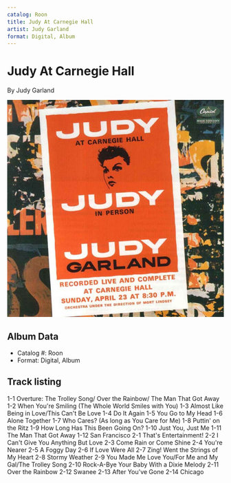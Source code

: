 ```yaml
---
catalog: Roon
title: Judy At Carnegie Hall
artist: Judy Garland
format: Digital, Album
---
```


# Judy At Carnegie Hall

By Judy Garland

![](../../assets/albumcovers/Judy_Garland-Judy_At_Carnegie_Hall.png)

## Album Data

- Catalog #: Roon
- Format: Digital, Album


## Track listing


1-1 Overture: The Trolley Song/ Over the Rainbow/ The Man That Got Away
1-2 When You're Smiling (The Whole World Smiles with You)
1-3 Almost Like Being in Love/This Can't Be Love
1-4 Do It Again
1-5 You Go to My Head
1-6 Alone Together
1-7 Who Cares? (As long as You Care for Me)
1-8 Puttin' on the Ritz
1-9 How Long Has This Been Going On?
1-10 Just You, Just Me
1-11 The Man That Got Away
1-12 San Francisco
2-1 That's Entertainment!
2-2 I Can't Give You Anything But Love
2-3 Come Rain or Come Shine
2-4 You're Nearer
2-5 A Foggy Day
2-6 If Love Were All
2-7 Zing! Went the Strings of My Heart
2-8 Stormy Weather
2-9 You Made Me Love You/For Me and My Gal/The Trolley Song
2-10 Rock-A-Bye Your Baby With a Dixie Melody
2-11 Over the Rainbow
2-12 Swanee
2-13 After You've Gone
2-14 Chicago

